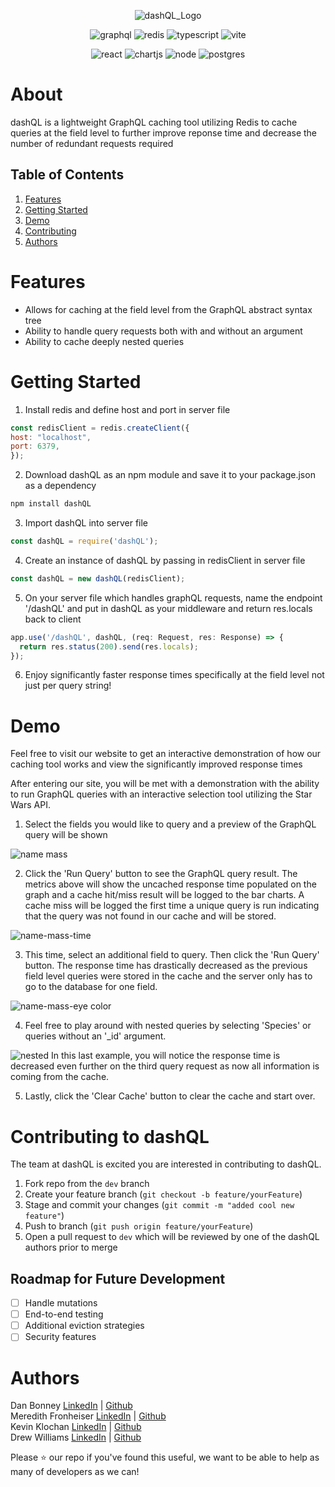 <div align="center">
  
![dashQL_Logo](https://github.com/oslabs-beta/dashQL/assets/129707410/711f1cc0-6076-4a83-8c27-c70e22a665a9)


![graphql](https://img.shields.io/badge/GraphQl-E10098?style=for-the-badge&logo=graphql&logoColor=white)
![redis](https://img.shields.io/badge/redis-%23DD0031.svg?&style=for-the-badge&logo=redis&logoColor=white)
![typescript](https://img.shields.io/badge/TypeScript-007ACC?style=for-the-badge&logo=typescript&logoColor=white)
![vite](https://img.shields.io/badge/Vite-B73BFE?style=for-the-badge&logo=vite&logoColor=FFD62E)


![react](https://img.shields.io/badge/React-20232A?style=for-the-badge&logo=react&logoColor=61DAFB)
![chartjs](https://img.shields.io/badge/Chart%20js-FF6384?style=for-the-badge&logo=chartdotjs&logoColor=white)
![node](https://img.shields.io/badge/Node%20js-339933?style=for-the-badge&logo=nodedotjs&logoColor=white)
![postgres](https://img.shields.io/badge/PostgreSQL-316192?style=for-the-badge&logo=postgresql&logoColor=white)

</div>







# About

dashQL is a lightweight GraphQL caching tool utilizing Redis to cache queries at the field level to further improve reponse time and decrease the number of redundant requests required 

## Table of Contents
1. [Features](https://github.com/oslabs-beta/dashQL/edit/main/README.md#features)  
2. [Getting Started](https://github.com/oslabs-beta/dashQL/edit/main/README.md#getting-started)  
3. [Demo](https://github.com/oslabs-beta/dashQL/edit/main/README.md#demo)  
4. [Contributing](https://github.com/oslabs-beta/dashQL/edit/main/README.md#contributing-to-dashql)  
5. [Authors](https://github.com/oslabs-beta/dashQL/edit/main/README.md#authors)

# Features
* Allows for caching at the field level from the GraphQL abstract syntax tree
* Ability to handle query requests both with and without an argument
* Ability to cache deeply nested queries
  

# Getting Started
1. Install redis and define host and port in server file
  ```Javascript
const redisClient = redis.createClient({
  host: "localhost",
  port: 6379,
});
```
2. Download dashQL as an npm module and save it to your package.json as a dependency 
```Javascript
npm install dashQL
```
3. Import dashQL into server file
```Javascript
const dashQL = require('dashQL');
```
4. Create an instance of dashQL by passing in redisClient in server file

```Javascript
const dashQL = new dashQL(redisClient);
```

5. On your server file which handles graphQL requests, name the endpoint '/dashQL' and put in dashQL as your middleware and return res.locals back to client

```Javascript
app.use('/dashQL', dashQL, (req: Request, res: Response) => {
  return res.status(200).send(res.locals);
});
```

6. Enjoy significantly faster response times specifically at the field level not just per query string!

 

# Demo
Feel free to visit our website to get an interactive demonstration of how our caching tool works and view the significantly improved response times

After entering our site, you will be met with a demonstration with the ability to run GraphQL queries with an interactive selection tool utilizing the Star Wars API.

1. Select the fields you would like to query and a preview of the GraphQL query will be shown

![name mass](https://github.com/oslabs-beta/dashQL/assets/129707410/0ec087f5-788f-4fc3-8c71-91043b2299ef)

2. Click the 'Run Query' button to see the GraphQL query result. The metrics above will show the uncached response time populated on the graph and a cache hit/miss result will be logged to the bar charts. A cache miss will be logged the first time a unique query is run indicating that the query was not found in our cache and will be stored.

![name-mass-time](https://github.com/oslabs-beta/dashQL/assets/129707410/41d99ef2-2a4c-475a-ac4f-1d85b4eaa0eb)


3. This time, select an additional field to query. Then click the 'Run Query' button. The response time has drastically decreased as the previous field level queries were stored in the cache and the server only has to go to the database for one field.

![name-mass-eye color](https://github.com/oslabs-beta/dashQL/assets/129707410/da64d56d-ecde-4d2b-81b3-13181ca7c1b7)

4. Feel free to play around with nested queries by selecting 'Species' or queries without an '_id' argument.

![nested](https://github.com/oslabs-beta/dashQL/assets/129707410/5fbbf576-308a-4d01-afc1-3bcf99af4177)
In this last example, you will notice the response time is decreased even further on the third query request as now all information is coming from the cache. 

5. Lastly, click the 'Clear Cache' button to clear the cache and start over. 



# Contributing to dashQL
The team at dashQL is excited you are interested in contributing to dashQL. 
1. Fork repo from the `dev` branch
2. Create your feature branch (`git checkout -b feature/yourFeature`)
3. Stage and commit your changes (`git commit -m "added cool new feature"`)
4. Push to branch (`git push origin feature/yourFeature`)
5. Open a pull request to `dev` which will be reviewed by one of the dashQL authors prior to merge

## Roadmap for Future Development
- [ ] Handle mutations
- [ ] End-to-end testing
- [ ] Additional eviction strategies
- [ ] Security features

# Authors
Dan Bonney [LinkedIn](https://www.linkedin.com/in/dan-bonney/) | [Github](https://github.com/D-Bonney)  
Meredith Fronheiser  [LinkedIn](https://www.linkedin.com/in/meredith-fronheiser/) | [Github](https://github.com/mfronheiser)  
Kevin Klochan  [LinkedIn](https://www.linkedin.com/in/kevin-klochan-7a0ba7218/) | [Github](https://github.com/kevinklochan)  
Drew Williams  [LinkedIn](https://www.linkedin.com/in/andrew-vaughan-williams/) | [Github](https://github.com/avwilliams1995)



Please ⭐ our repo if you've found this useful, we want to be able to help as many of developers as we can!
